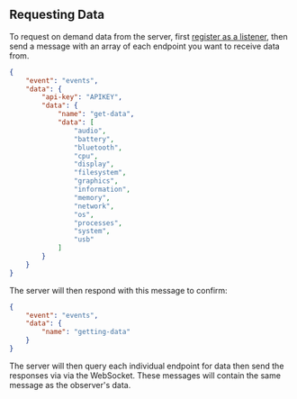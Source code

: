 ## Requesting Data

To request on demand data from the server, first
[register as a listener](https://system-bridge.timmo.dev/docs/websocket?id=registerListener),
then send a message with an array of each endpoint you want to
receive data from.

```json
{
    "event": "events",
    "data": {
        "api-key": "APIKEY",
        "data": {
            "name": "get-data",
            "data": [
                "audio",
                "battery",
                "bluetooth",
                "cpu",
                "display",
                "filesystem",
                "graphics",
                "information",
                "memory",
                "network",
                "os",
                "processes",
                "system",
                "usb"
            ]
        }
    }
}
```

The server will then respond with this message to confirm:

```json
{
    "event": "events",
    "data": {
        "name": "getting-data"
    }
}
```

The server will then query each individual endpoint for data
then send the responses via via the WebSocket. These messages
will contain the same message as the observer's data.
